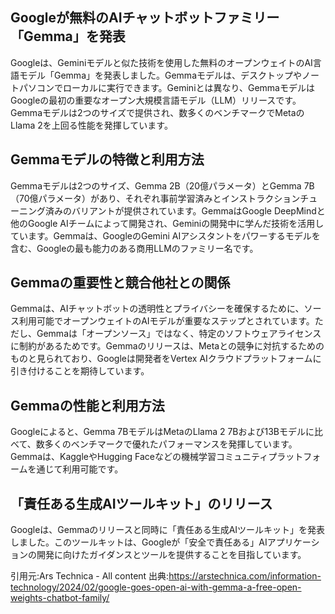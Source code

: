 ## Googleが無料のAIチャットボットファミリー「Gemma」を発表
Googleは、Geminiモデルと似た技術を使用した無料のオープンウェイトのAI言語モデル「Gemma」を発表しました。Gemmaモデルは、デスクトップやノートパソコンでローカルに実行できます。Geminiとは異なり、GemmaモデルはGoogleの最初の重要なオープン大規模言語モデル（LLM）リリースです。Gemmaモデルは2つのサイズで提供され、数多くのベンチマークでMetaのLlama 2を上回る性能を発揮しています。

## Gemmaモデルの特徴と利用方法
Gemmaモデルは2つのサイズ、Gemma 2B（20億パラメータ）とGemma 7B（70億パラメータ）があり、それぞれ事前学習済みとインストラクションチューニング済みのバリアントが提供されています。GemmaはGoogle DeepMindと他のGoogle AIチームによって開発され、Geminiの開発中に学んだ技術を活用しています。Gemmaは、GoogleのGemini AIアシスタントをパワーするモデルを含む、Googleの最も能力のある商用LLMのファミリー名です。

## Gemmaの重要性と競合他社との関係
Gemmaは、AIチャットボットの透明性とプライバシーを確保するために、ソース利用可能でオープンウェイトのAIモデルが重要なステップとされています。ただし、Gemmaは「オープンソース」ではなく、特定のソフトウェアライセンスに制約があるためです。Gemmaのリリースは、Metaとの競争に対抗するためのものと見られており、Googleは開発者をVertex AIクラウドプラットフォームに引き付けることを期待しています。

## Gemmaの性能と利用方法
Googleによると、Gemma 7BモデルはMetaのLlama 2 7Bおよび13Bモデルに比べて、数多くのベンチマークで優れたパフォーマンスを発揮しています。Gemmaは、KaggleやHugging Faceなどの機械学習コミュニティプラットフォームを通じて利用可能です。

## 「責任ある生成AIツールキット」のリリース
Googleは、Gemmaのリリースと同時に「責任ある生成AIツールキット」を発表しました。このツールキットは、Googleが「安全で責任ある」AIアプリケーションの開発に向けたガイダンスとツールを提供することを目指しています。

引用元:Ars Technica - All content
出典:https://arstechnica.com/information-technology/2024/02/google-goes-open-ai-with-gemma-a-free-open-weights-chatbot-family/
